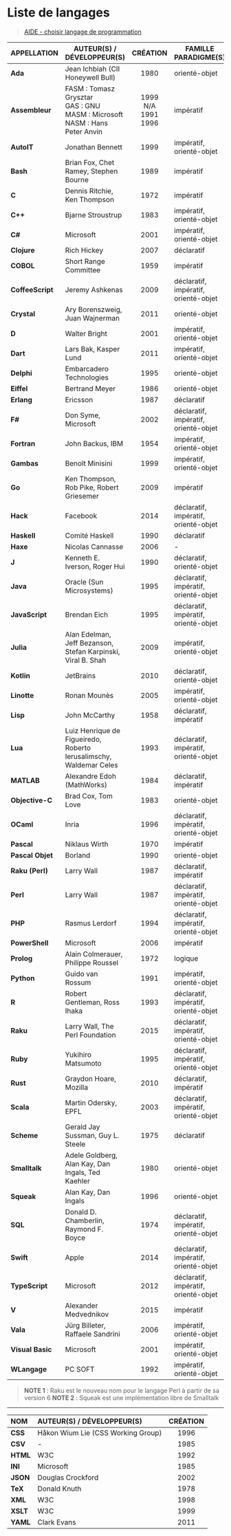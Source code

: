 # Liste de langages

> [AIDE - choisir langage de programmation](https://www.youtube.com/watch?v=h8I7vhChquw)

| APPELLATION      | AUTEUR(S) / DÉVELOPPEUR(S)                                                         |          CRÉATION           | FAMILLE PARADIGME(S)                 |
|------------------|------------------------------------------------------------------------------------|:---------------------------:|--------------------------------------|
| **Ada**          | Jean Ichbiah (CII Honeywell Bull)                                                  |            1980             | orienté-objet                        |
| **Assembleur**   | FASM : Tomasz Grysztar<br>GAS : GNU<br>MASM : Microsoft<br>NASM : Hans Peter Anvin | 1999<br>N/A<br>1991<br>1996 | impératif                            |
| **AutoIT**       | Jonathan Bennett                                                                   |            1999             | impératif, orienté-objet             |
| **Bash**         | Brian Fox, Chet Ramey, Stephen Bourne                                              |            1989             | impératif                            |
| **C**            | Dennis Ritchie, Ken Thompson                                                       |            1972             | impératif                            |
| **C++**          | Bjarne Stroustrup                                                                  |            1983             | impératif, orienté-objet             |
| **C#**           | Microsoft                                                                          |            2001             | impératif, orienté-objet             |
| **Clojure**      | Rich Hickey                                                                        |            2007             | déclaratif                           |
| **COBOL**        | Short Range Committee                                                              |            1959             | impératif                            |
| **CoffeeScript** | Jeremy Ashkenas                                                                    |            2009             | déclaratif, impératif, orienté-objet |
| **Crystal**      | Ary Borenszweig, Juan Wajnerman                                                    |            2011             | orienté-objet                        |
| **D**            | Walter Bright                                                                      |            2001             | impératif, orienté-objet             |
| **Dart**         | Lars Bak, Kasper Lund                                                              |            2011             | impératif, orienté-objet             |
| **Delphi**       | Embarcadero Technologies                                                           |            1995             | orienté-objet                        |
| **Eiffel**       | Bertrand Meyer                                                                     |            1986             | orienté-objet                        |
| **Erlang**       | Ericsson                                                                           |            1987             | déclaratif                           |
| **F#**           | Don Syme, Microsoft                                                                |            2002             | déclaratif, impératif, orienté-objet |
| **Fortran**      | John Backus, IBM                                                                   |            1954             | impératif, orienté-objet             |
| **Gambas**       | Benoît Minisini                                                                    |            1999             | impératif, orienté-objet             |
| **Go**           | Ken Thompson, Rob Pike, Robert Griesemer                                           |            2009             | impératif                            |
| **Hack**         | Facebook                                                                           |            2014             | déclaratif, impératif, orienté-objet |
| **Haskell**      | Comité Haskell                                                                     |            1990             | déclaratif                           |
| **Haxe**         | Nicolas Cannasse                                                                   |            2006             | -                                    |
| **J**            | Kenneth E. Iverson, Roger Hui                                                      |            1990             | déclaratif, orienté-objet            |
| **Java**         | Oracle (Sun Microsystems)                                                          |            1995             | déclaratif, impératif, orienté-objet |
| **JavaScript**   | Brendan Eich                                                                       |            1995             | déclaratif, impératif, orienté-objet |
| **Julia**        | Alan Edelman, Jeff Bezanson, Stefan Karpinski, Viral B. Shah                       |            2009             | impératif, orienté-objet             |
| **Kotlin**       | JetBrains                                                                          |            2010             | déclaratif, orienté-objet            |
| **Linotte**      | Ronan Mounès                                                                       |            2005             | impératif, orienté-objet             |
| **Lisp**         | John McCarthy                                                                      |            1958             | déclaratif, impératif                |
| **Lua**          | Luiz Henrique de Figueiredo, Roberto Ierusalimschy, Waldemar Celes                 |            1993             | déclaratif, impératif, orienté-objet |
| **MATLAB**       | Alexandre Edoh (MathWorks)                                                         |            1984             | déclaratif, impératif                |
| **Objective-C**  | Brad Cox, Tom Love                                                                 |            1983             | orienté-objet                        |
| **OCaml**        | Inria                                                                              |            1996             | déclaratif, impératif, orienté-objet |
| **Pascal**       | Niklaus Wirth                                                                      |            1970             | impératif                            |
| **Pascal Objet** | Borland                                                                            |            1990             | orienté-objet                        |
| **Raku (Perl)**  | Larry Wall                                                                         |            1987             | déclaratif, impératif                |
| **Perl**         | Larry Wall                                                                         |            1987             | déclaratif, impératif, orienté-objet |
| **PHP**          | Rasmus Lerdorf                                                                     |            1994             | déclaratif, impératif, orienté-objet |
| **PowerShell**   | Microsoft                                                                          |            2006             | impératif                            |
| **Prolog**       | Alain Colmerauer, Philippe Roussel                                                 |            1972             | logique                              |
| **Python**       | Guido van Rossum                                                                   |            1991             | impératif, orienté-objet             |
| **R**            | Robert Gentleman, Ross Ihaka                                                       |            1993             | déclaratif, impératif, orienté-objet |
| **Raku**         | Larry Wall, The Perl Foundation                                                    |            2015             | déclaratif, impératif, orienté-objet |
| **Ruby**         | Yukihiro Matsumoto                                                                 |            1995             | déclaratif, impératif, orienté-objet |
| **Rust**         | Graydon Hoare, Mozilla                                                             |            2010             | déclaratif, impératif                |
| **Scala**        | Martin Odersky, EPFL                                                               |            2003             | déclaratif, impératif, orienté-objet |
| **Scheme**       | Gerald Jay Sussman, Guy L. Steele                                                  |            1975             | déclaratif                           |
| **Smalltalk**    | Adele Goldberg, Alan Kay, Dan Ingals, Ted Kaehler                                  |            1980             | orienté-objet                        |
| **Squeak**       | Alan Kay, Dan Ingals                                                               |            1996             | orienté-objet                        |
| **SQL**          | Donald D. Chamberlin, Raymond F. Boyce                                             |            1974             | déclaratif, impératif, orienté-objet |
| **Swift**        | Apple                                                                              |            2014             | déclaratif, impératif, orienté-objet |
| **TypeScript**   | Microsoft                                                                          |            2012             | déclaratif, impératif, orienté-objet |
| **V**            | Alexander Medvednikov                                                              |            2015             | impératif                            |
| **Vala**         | Jürg Billeter, Raffaele Sandrini                                                   |            2006             | impératif, orienté-objet             |
| **Visual Basic** | Microsoft                                                                          |            2001             | impératif, orienté-objet             |
| **WLangage**     | PC SOFT                                                                            |            1992             | impératif, orienté-objet             |

> **NOTE 1** : Raku est le nouveau nom pour le langage Perl à partir de sa version 6
> **NOTE 2** : Squeak est une implémentation libre de Smalltalk

---

|NOM|AUTEUR(S) / DÉVELOPPEUR(S)|CRÉATION|
|:--|:--|:--:|
|**CSS**|Håkon Wium Lie (CSS Working Group)|1996|
|**CSV**|-|1985|
|**HTML**|W3C|1992|
|**INI**|Microsoft|1985|
|**JSON**|Douglas Crockford|2002|
|**TeX**|Donald Knuth|1978|
|**XML**|W3C|1998|
|**XSLT**|W3C|1999|
|**YAML**|Clark Evans|2011|

